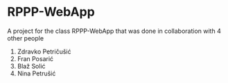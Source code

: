 # RPPP-WebApp
A project for the class RPPP-WebApp that was done in collaboration with 4 other people
1. Zdravko Petričušić
2. Fran Posarić
3. Blaž Solić
4. Nina Petrušić
